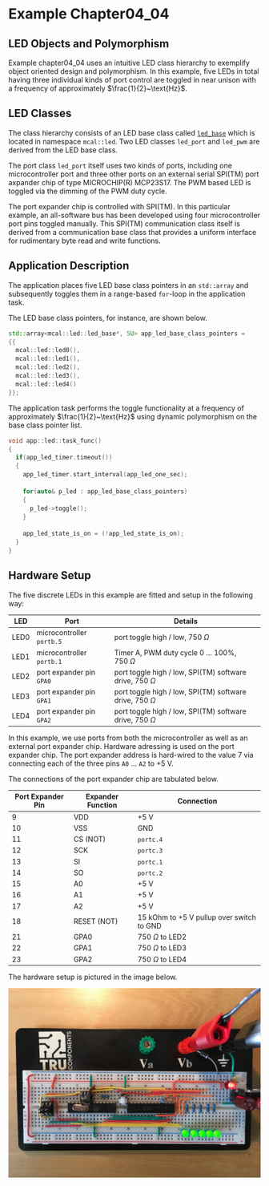 ﻿# Example Chapter04_04
## LED Objects and Polymorphism

Example chapter04_04 uses an intuitive LED class hierarchy
to exemplify object oriented design and polymorphism.
In this example, five LEDs in total having three individual kinds
of port control are toggled in near unison with a frequency
of approximately $\frac{1}{2}~\text{Hz}$.

## LED Classes

The class hierarchy consists of an LED base class called
[`led_base`](https://github.com/ckormanyos/real-time-cpp/blob/26cb8f63b555e7ee6c3afc96ce53646e070aeb67/examples/chapter04_04/src/mcal_led/mcal_led_base.h#L8)
which is located in namespace `mcal::led`.
Two LED classes `led_port` and `led_pwm` are derived from the
LED base class.

The port class `led_port` itself uses two kinds of ports,
including one microcontroller port and three other ports on an external
serial SPI(TM) port axpander chip of type MICROCHIP(R) MCP23S17.
The PWM based LED is toggled via the dimming of the PWM duty cycle.

The port expander chip is controlled with SPI(TM).
In this particular example, an all-software bus has been
developed using four microcontroller port pins toggled
manually. This SPI(TM) communication class itself
is derived from a communication base class that provides
a uniform interface for rudimentary byte read and write
functions.

## Application Description

The application places five LED base class pointers in an
`std::array` and subsequently toggles them in a range-based
`for`-loop in the application task.

The LED base class pointers, for instance, are shown below.

```cpp
std::array<mcal::led::led_base*, 5U> app_led_base_class_pointers =
{{
  mcal::led::led0(),
  mcal::led::led1(),
  mcal::led::led2(),
  mcal::led::led3(),
  mcal::led::led4()
}};
```

The application task performs the toggle functionality
at a frequency of approximately $\frac{1}{2}~\text{Hz}$ using
dynamic polymorphism on the base class pointer list.

```cpp
void app::led::task_func()
{
  if(app_led_timer.timeout())
  {
    app_led_timer.start_interval(app_led_one_sec);

    for(auto& p_led : app_led_base_class_pointers)
    {
      p_led->toggle();
    }

    app_led_state_is_on = (!app_led_state_is_on);
  }
}
```

## Hardware Setup

The five discrete LEDs in this example are fitted and setup
in the following way:

| LED        | Port                        | Details                                                       |
| ---------- | --------------------------- | -------------------------------------------------------       |
| LED0       | microcontroller `portb.5`   | port toggle high / low, $750~\Omega$                          |
| LED1       | microcontroller `portb.1`   | Timer A, PWM duty cycle $0~\ldots~100\text{\%}$, $750~\Omega$ |
| LED2       | port expander pin `GPA0`    | port toggle high / low, SPI(TM) software drive, $750~\Omega$  |
| LED3       | port expander pin `GPA1`    | port toggle high / low, SPI(TM) software drive, $750~\Omega$  |
| LED4       | port expander pin `GPA2`    | port toggle high / low, SPI(TM) software drive, $750~\Omega$  |

In this example, we use ports from both the microcontroller as well
as an external port expander chip. Hardware adressing is used
on the port expander chip. The port expander address is
hard-wired to the value 7 via connecting each of the three
pins `A0` ... `A2` to $+{5}~\text{V}$.

The connections of the port expander chip are tabulated below.

| Port Expander Pin | Expander Function | Connection      |
| ------------- | ---------------- | ----------           |
|    9          | VDD              | $+{5}~\text{V}$      |
|    10         | VSS              | GND                  |
|    11         | CS (NOT)         | `portc.4`            |
|    12         | SCK              | `portc.3`            |
|    13         | SI               | `portc.1`            |
|    14         | SO               | `portc.2`            |
|    15         | A0               | $+{5}~\text{V}$      |
|    16         | A1               | $+{5}~\text{V}$      |
|    17         | A2               | $+{5}~\text{V}$      |
|    18         | RESET (NOT)      | 15 kOhm to $+{5}~\text{V}$ pullup over switch to GND |
|    21         | GPA0             | $750~\Omega$ to LED2 |
|    22         | GPA1             | $750~\Omega$ to LED3 |
|    23         | GPA2             | $750~\Omega$ to LED4 |

The hardware setup is pictured in the image below.

![](./images/board4.jpg)
